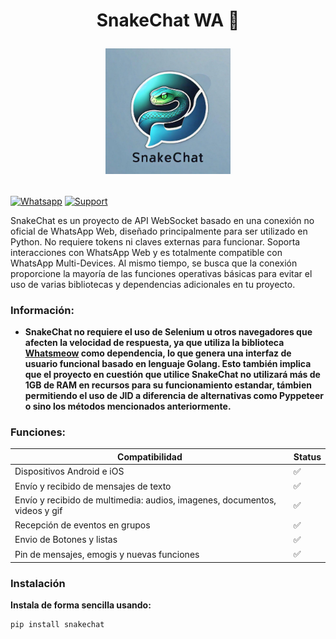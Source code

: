 # <p align="center">SnakeChat WA 🐍</p> <p align="center"> <img src="src/logo.jpg" width="200px">
</p>

[![Whatsapp](https://img.shields.io/badge/Contacto-WhatsApp-%2322BC18)](https://wa.me/50557418454)
[![Support](https://img.shields.io/badge/Correo%20-Gmail-red)](allstarf123@gmail.com)

SnakeChat es un proyecto de API WebSocket basado en una conexión no oficial de WhatsApp Web, diseñado principalmente para ser utilizado en Python. No requiere tokens ni claves externas para funcionar. Soporta interacciones con WhatsApp Web y es totalmente compatible con WhatsApp Multi-Devices. Al mismo tiempo, se busca que la conexión proporcione la mayoría de las funciones operativas básicas para evitar el uso de varias bibliotecas y dependencias adicionales en tu proyecto.

### Información:
* **SnakeChat no requiere el uso de Selenium u otros navegadores que afecten la velocidad de respuesta, ya que utiliza la biblioteca <a href="https://github.com/tulir/whatsmeow">Whatsmeow</a> como dependencia, lo que genera una interfaz de usuario funcional basado en lenguaje Golang. Esto también implica que el proyecto en cuestión que utilice SnakeChat no utilizará más de 1GB de RAM en recursos para su funcionamiento estandar, támbien permitiendo el uso de JID a diferencia de alternativas como Pyppeteer o sino los métodos mencionados anteriormente.**

### Funciones:
| Compatibilidad    | Status  |
|-----|---|
| Dispositivos Android e iOS | ✅ |
| Envío y recibido de mensajes de texto | ✅ |
| Envío y recibido de multimedia: audios, imagenes, documentos, videos y gif | ✅ |
| Recepción de eventos en grupos | ✅ |
| Envio de Botones y listas | ✅ |
| Pin de mensajes, emogis y nuevas funciones | ✅ |

### Instalación 
**Instala de forma sencilla usando:**
   ```bash
   pip install snakechat
   ```
